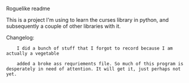 Roguelike readme

This is a project I'm using to learn the curses library in python, and subsequently a couple of other libraries with it. 

Changelog:

        I did a bunch of stuff that I forgot to record because I am actually a vegetable
        
        added a broke ass requriements file. So much of this program is desperately in need of attention. It will get it, just perhaps not yet.
